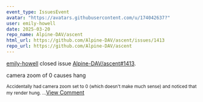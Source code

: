 ```yaml
---
event_type: IssuesEvent
avatar: "https://avatars.githubusercontent.com/u/174042637?"
user: emily-howell
date: 2025-03-20
repo_name: Alpine-DAV/ascent
html_url: https://github.com/Alpine-DAV/ascent/issues/1413
repo_url: https://github.com/Alpine-DAV/ascent
---
```


<a href='https://github.com/emily-howell' target='_blank'>emily-howell</a> closed issue <a href='https://github.com/Alpine-DAV/ascent/issues/1413' target='_blank'>Alpine-DAV/ascent#1413</a>.

<p>camera zoom of 0 causes hang</p><small>Accidentally had camera zoom set to 0  (which doesn't make much sense) and noticed that my render hung. ...</small><a href='https://github.com/Alpine-DAV/ascent/issues/1413' target='_blank'>View Comment</a>